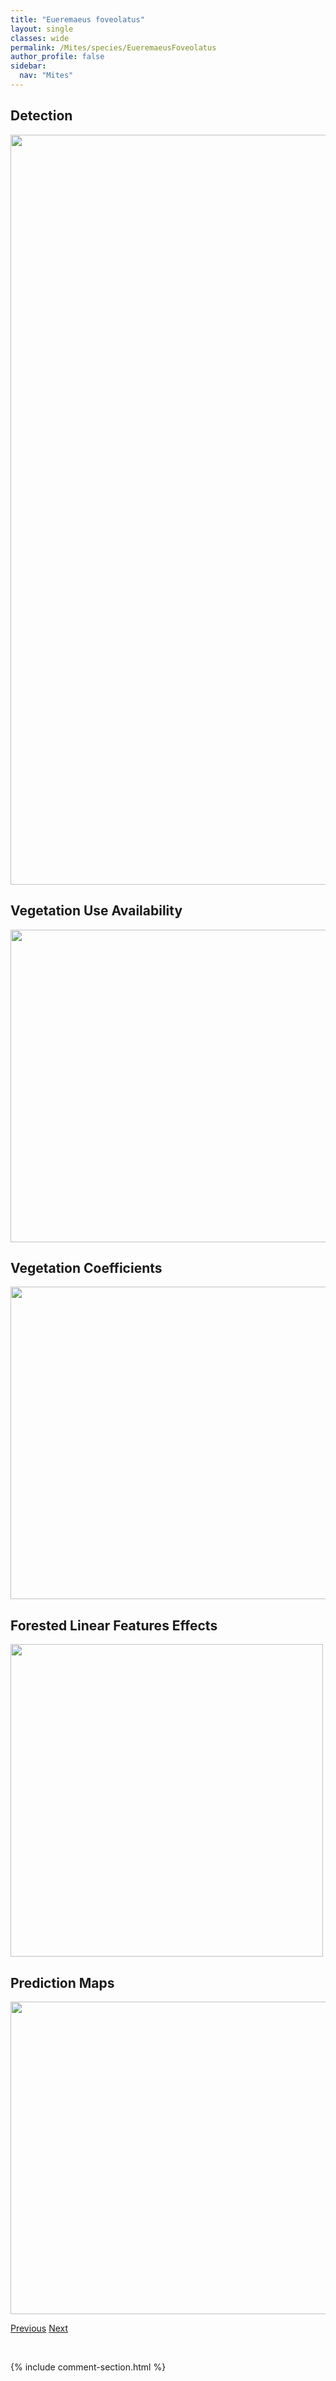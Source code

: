 ```yaml
---
title: "Eueremaeus foveolatus"
layout: single
classes: wide
permalink: /Mites/species/EueremaeusFoveolatus
author_profile: false
sidebar:
  nav: "Mites"
---
```


<h2>Detection</h2>

<a href="https://drive.google.com/uc?export=view&id=13Sdidjio9ccPoOJ5ySlP0NO9TnFa8AS7">
<img src="https://drive.google.com/uc?export=view&id=13Sdidjio9ccPoOJ5ySlP0NO9TnFa8AS7" height = "1200" width = "800">
</a>


<h2>Vegetation Use Availability</h2>

<a href="https://drive.google.com/uc?export=view&id=1Qz_u0PVDWL_sZYyxEp8FyrFW2wiaNr6Q">
<img src="https://drive.google.com/uc?export=view&id=1Qz_u0PVDWL_sZYyxEp8FyrFW2wiaNr6Q" height = "500" width = "1000">
</a>


<h2>Vegetation Coefficients</h2>

<a href="https://drive.google.com/uc?export=view&id=1ZU7oSI0HIpcY8qkLu1TeXppMPETNH09B">
<img src="https://drive.google.com/uc?export=view&id=1ZU7oSI0HIpcY8qkLu1TeXppMPETNH09B" height = "500" width = "1000">
</a>


<h2>Forested Linear Features Effects</h2>

<a href="https://drive.google.com/uc?export=view&id=1YSOs6BObLu_leqlqDd6_UD2SB65gPeY9">
<img src="https://drive.google.com/uc?export=view&id=1YSOs6BObLu_leqlqDd6_UD2SB65gPeY9" height = "500" width = "500">
</a>


<h2>Prediction Maps</h2>

<a href="https://drive.google.com/uc?export=view&id=1dGQUjgRWXttkxyv3ZJ5Pv5ut7lpAMARW">
<img src="https://drive.google.com/uc?export=view&id=1dGQUjgRWXttkxyv3ZJ5Pv5ut7lpAMARW" height = "500" width = "1000">
</a>


<a href="/DevelopmentWebsite/Mites/species/EueremaeusChiatous" class="pagination--pager" title="Eueremaeus chiatous">Previous</a> <a href="/DevelopmentWebsite/Mites/species/EueremaeusMarshalliQuadrilamellatus" class="pagination--pager" title="Eueremaeus marshalli/quadrilamellatus">Next</a>

<p>&nbsp;</p>

{% include comment-section.html %}
